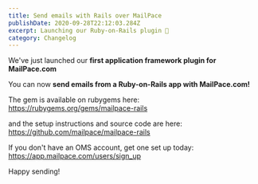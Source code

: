 ```yaml
---
title: Send emails with Rails over MailPace
publishDate: 2020-09-28T22:12:03.284Z
excerpt: Launching our Ruby-on-Rails plugin 🚀
category: Changelog
---
```


We've just launched our **first application framework plugin for MailPace.com**

You can now **send emails from a Ruby-on-Rails app with MailPace.com!**

The gem is available on rubygems here: https://rubygems.org/gems/mailpace-rails

and the setup instructions and source code are here: https://github.com/mailpace/mailpace-rails

If you don't have an OMS account, get one set up today: https://app.mailpace.com/users/sign_up

Happy sending!
